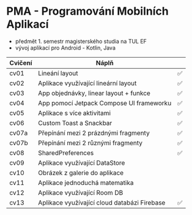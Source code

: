 # PMA - Programování Mobilních Aplikací
- předmět 1. semestr magisterského studia na TUL EF
- vývoj aplikací pro Android - Kotlin, Java

| Cvičení | Náplň | |
| --- | --- | --- |
| cv01 | Lineání layout | ✅ |
| cv02 | Aplikace využívající lineární layout | ✅ |
| cv03 | App objednávky, linear layout + funkce | ✅ |
| cv04 | App pomocí Jetpack Compose UI frameworku | ✅ |
| cv05 | Aplikace s více aktivitami | ✅ |
| cv06 | Custom Toast a Snackbar | ✅ |
| cv07a | Přepínání mezi 2 prázdnými fragmenty | ✅ |
| cv07b | Přepínání mezi 2 různými fragmenty | ✅ |
| cv08 | SharedPreferences | ✅ |
| cv09 | Aplikace využívající DataStore |
| cv10 | Obrázek z galerie do aplikace |
| cv11 | Aplikace jednoduchá matematika |
| cv12 | Aplikace využívající Room DB |
| cv13 | Aplikace využívající cloud databázi Firebase | ✅ |


